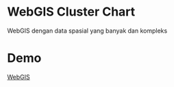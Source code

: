# WebGIS Cluster Chart
WebGIS dengan data spasial yang banyak dan kompleks

# Demo
[WebGIS](https://rifkifau.github.io/webgis-cluster-chart)
